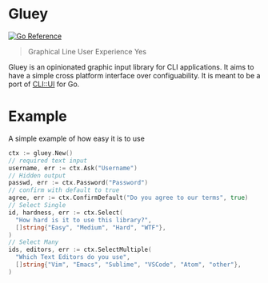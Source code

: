 # Gluey

[![Go Reference](https://pkg.go.dev/badge/github.com/tanema/gluey.svg)](https://pkg.go.dev/github.com/tanema/gluey)

> Graphical Line User Experience Yes

Gluey is an opinionated graphic input library for CLI applications. It aims to
have a simple cross platform interface over configuability. It is meant to be a
port of [CLI::UI](https://github.com/shopify/cli-ui) for Go.

# Example

A simple example of how easy it is to use

```go
ctx := gluey.New()
// required text input
username, err := ctx.Ask("Username")
// Hidden output
passwd, err := ctx.Password("Password")
// confirm with default to true
agree, err := ctx.ConfirmDefault("Do you agree to our terms", true)
// Select Single
id, hardness, err := ctx.Select(
  "How hard is it to use this library?",
  []string{"Easy", "Medium", "Hard", "WTF"},
)
// Select Many
ids, editors, err := ctx.SelectMultiple(
  "Which Text Editors do you use",
  []string{"Vim", "Emacs", "Sublime", "VSCode", "Atom", "other"},
)
```
